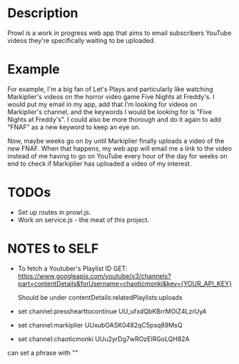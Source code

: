 # Description

Prowl is a work in progress web app that aims to email subscribers YouTube videos they're specifically waiting to be uploaded.

# Example
For example, I'm a big fan of Let's Plays and particularly like watching Markiplier's videos on the horror video game Five Nights at Freddy's. I would put my email in my app, add that I'm looking for videos on Markiplier's channel, and the keywords I would be looking for is "Five Nights at Freddy's". I could also be more thorough and do it again to add "FNAF" as a new keyword to keep an eye on.

Now, maybe weeks go on by until Markiplier finally uploads a video of the new FNAF. When that happens, my web app will email me a link to the video instead of me having to go on YouTube every hour of the day for weeks on end to check if Markiplier has uploaded a video of my interest.

# TODOs
* Set up routes in prowl.js.
* Work on service.js - the meat of this project.

# NOTES to SELF
* To fetch a Youtuber's Playlist ID GET: https://www.googleapis.com/youtube/v3/channels?part=contentDetails&forUsername=chaoticmonki&key={YOUR_API_KEY}

  Should be under contentDetails:relatedPlaylists:uploads
* set channel:presshearttocontinue UU_ufxdQbKBrrMOiZ4LzrUyA
* set channel:markiplier UUxubOASK0482qC5psq89MsQ
* set channel:chaoticmonki UUu2yrDg7wROzElRGoLQH82A

can set a phrase with ""

